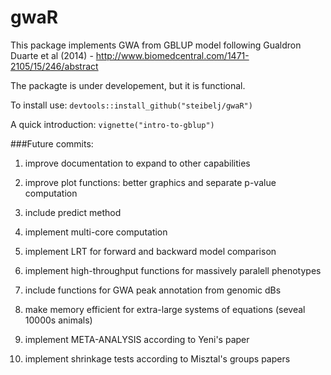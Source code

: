 # gwaR
This package implements GWA from GBLUP model following Gualdron Duarte et al (2014) - http://www.biomedcentral.com/1471-2105/15/246/abstract

The packagte is under developement, but it is functional.

To install use: `devtools::install_github("steibelj/gwaR")`


A quick introduction: `vignette("intro-to-gblup")`

###Future commits:
1) improve documentation to expand to other capabilities

2) improve plot functions: better graphics and separate p-value computation

3) include predict method

4) implement multi-core computation

5) implement LRT for forward and backward model comparison

6) implement high-throughput functions for massively paralell phenotypes

7) include functions for GWA peak annotation from genomic dBs

8) make memory efficient for extra-large systems of equations (seveal 10000s animals)

9) implement META-ANALYSIS according to Yeni's paper

10) implement shrinkage tests according to Misztal's groups papers
